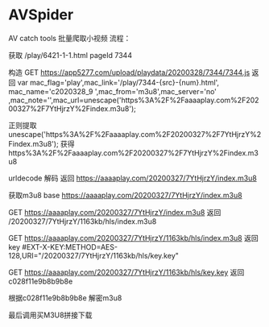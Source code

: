# AVSpider
AV catch tools
批量爬取小视频
流程：


获取 /play/6421-1-1.html
pageId 7344

构造
GET  https://app5277.com/upload/playdata/20200328/7344/7344.js
返回
var mac_flag='play',mac_link='/play/7344-{src}-{num}.html', mac_name='c2020328_9 ',mac_from='m3u8',mac_server='no'
,mac_note='',mac_url=unescape('https%3A%2F%2Faaaaplay.com%2F20200327%2F7YtHjrzY%2Findex.m3u8');

正则提取unescape('https%3A%2F%2Faaaaplay.com%2F20200327%2F7YtHjrzY%2Findex.m3u8');
获得https%3A%2F%2Faaaaplay.com%2F20200327%2F7YtHjrzY%2Findex.m3u8

urldecode 解码
返回 https://aaaaplay.com/20200327/7YtHjrzY/index.m3u8


获取m3u8 base
https://aaaaplay.com/20200327/7YtHjrzY/index.m3u8

GET https://aaaaplay.com/20200327/7YtHjrzY/index.m3u8
返回 /20200327/7YtHjrzY/1163kb/hls/index.m3u8

GET https://aaaaplay.com/20200327/7YtHjrzY/1163kb/hls/index.m3u8
返回 key #EXT-X-KEY:METHOD=AES-128,URI="/20200327/7YtHjrzY/1163kb/hls/key.key"

GET https://aaaaplay.com/20200327/7YtHjrzY/1163kb/hls/key.key
返回 c028f11e9b8b9b8e

根据c028f11e9b8b9b8e 解密m3u8 

最后调用买M3U8拼接下载
